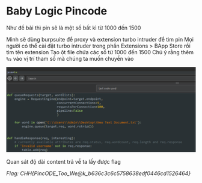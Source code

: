 # Baby Logic Pincode

Như đề bài thì pin sẽ là một số bất kì từ 1000 đến 1500

Mình sẽ dùng burpsuite để proxy và extension turbo intruder để tìm pin
Mọi người có thể cài đặt turbo intruder trong phần Extensions > BApp Store rồi tìm tên extension
Tạo ột file chứa các số từ 1000 đến 1500
Chú ý rằng thêm ```%s``` vào vị trí tham số mà chúng ta muốn chuyền vào

![alt text](image-1.png)

Quan sát độ dài content trả về ta lấy được flag

*Flag: CHH{PincODE_Too_We@k_b636c3c6c5758638edf0446cd1526464}*